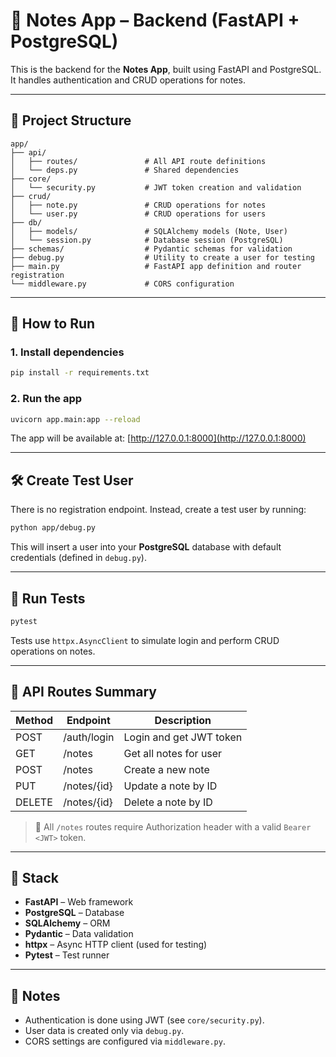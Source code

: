 # 📒 Notes App – Backend (FastAPI + PostgreSQL)

This is the backend for the **Notes App**, built using FastAPI and PostgreSQL. It handles authentication and CRUD operations for notes.

---

## 📁 Project Structure

```
app/
├── api/
│   ├── routes/               # All API route definitions
│   └── deps.py               # Shared dependencies
├── core/
│   └── security.py           # JWT token creation and validation
├── crud/
│   ├── note.py               # CRUD operations for notes
│   └── user.py               # CRUD operations for users
├── db/
│   ├── models/               # SQLAlchemy models (Note, User)
│   └── session.py            # Database session (PostgreSQL)
├── schemas/                  # Pydantic schemas for validation
├── debug.py                  # Utility to create a user for testing
├── main.py                   # FastAPI app definition and router registration
└── middleware.py             # CORS configuration
```

---

## 🚀 How to Run

### 1. Install dependencies

```bash
pip install -r requirements.txt
```

### 2. Run the app

```bash
uvicorn app.main:app --reload
```

The app will be available at: [http://127.0.0.1:8000](http://127.0.0.1:8000)

---

## 🛠 Create Test User

There is no registration endpoint. Instead, create a test user by running:

```bash
python app/debug.py
```

This will insert a user into your **PostgreSQL** database with default credentials (defined in `debug.py`).

---

## 🧪 Run Tests

```bash
pytest
```

Tests use `httpx.AsyncClient` to simulate login and perform CRUD operations on notes.

---

## 🧩 API Routes Summary

| Method | Endpoint    | Description             |
| ------ | ----------- | ----------------------- |
| POST   | /auth/login | Login and get JWT token |
| GET    | /notes      | Get all notes for user  |
| POST   | /notes      | Create a new note       |
| PUT    | /notes/{id} | Update a note by ID     |
| DELETE | /notes/{id} | Delete a note by ID     |

> 🔐 All `/notes` routes require Authorization header with a valid `Bearer <JWT>` token.

---

## 🧳 Stack

- **FastAPI** – Web framework
- **PostgreSQL** – Database
- **SQLAlchemy** – ORM
- **Pydantic** – Data validation
- **httpx** – Async HTTP client (used for testing)
- **Pytest** – Test runner

---

## 📌 Notes

- Authentication is done using JWT (see `core/security.py`).
- User data is created only via `debug.py`.
- CORS settings are configured via `middleware.py`.
